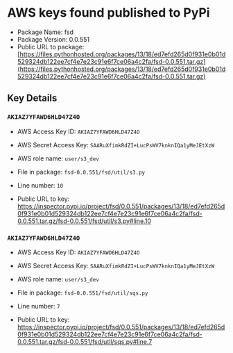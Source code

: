 # AWS keys found published to PyPi

* Package Name: fsd
* Package Version: 0.0.551
* Public URL to package: [https://files.pythonhosted.org/packages/13/18/ed7efd265d0f931e0b01d529324db122ee7cf4e7e23c91e6f7ce06a4c2fa/fsd-0.0.551.tar.gz](https://files.pythonhosted.org/packages/13/18/ed7efd265d0f931e0b01d529324db122ee7cf4e7e23c91e6f7ce06a4c2fa/fsd-0.0.551.tar.gz)

## Key Details

### `AKIAZ7YFAWD6HLD47Z4O`

* AWS Access Key ID: `AKIAZ7YFAWD6HLD47Z4O`
* AWS Secret Access Key: `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` 
* AWS role name: `user/s3_dev`
* File in package: `fsd-0.0.551/fsd/util/s3.py`
* Line number: `10`

* Public URL to key: https://inspector.pypi.io/project/fsd/0.0.551/packages/13/18/ed7efd265d0f931e0b01d529324db122ee7cf4e7e23c91e6f7ce06a4c2fa/fsd-0.0.551.tar.gz/fsd-0.0.551/fsd/util/s3.py#line.10



### `AKIAZ7YFAWD6HLD47Z4O`

* AWS Access Key ID: `AKIAZ7YFAWD6HLD47Z4O`
* AWS Secret Access Key: `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` 
* AWS role name: `user/s3_dev`
* File in package: `fsd-0.0.551/fsd/util/sqs.py`
* Line number: `7`

* Public URL to key: https://inspector.pypi.io/project/fsd/0.0.551/packages/13/18/ed7efd265d0f931e0b01d529324db122ee7cf4e7e23c91e6f7ce06a4c2fa/fsd-0.0.551.tar.gz/fsd-0.0.551/fsd/util/sqs.py#line.7


